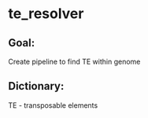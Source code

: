 # te_resolver

## Goal:
Create pipeline to find TE within genome

## Dictionary:
TE - transposable elements

